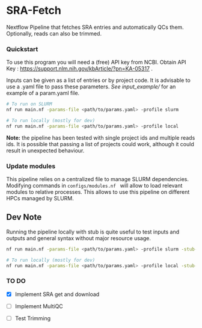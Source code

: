 # SRA-Fetch
Nextflow Pipeline that fetches SRA entries and automatically QCs them. Optionally, reads can also be trimmed.


### Quickstart

To use this program you will need a (free) API key from NCBI. Obtain API Key : https://support.nlm.nih.gov/kbArticle/?pn=KA-05317 .

Inputs can be given as a list of entries or by project code. It is advisable to use a .yaml file to pass these parameters.
*See input_example/* for an example of a param.yaml file.

```bash
# To run on SLURM
nf run main.nf -params-file <path/to/params.yaml> -profile slurm

# To run locally (mostly for dev)
nf run main.nf -params-file <path/to/params.yaml> -profile local

```

**Note:** the pipeline has been tested with single project ids and multiple reads ids. It is possible that passing a list of projects could work, although it could result in unexpected behaviour.

### Update modules

This pipeline relies on a centralized file to manage SLURM dependencies. Modifying  commands in ```configs/modules.nf ``` will allow to load relevant modules to relative processes. 
This allows to use this pipeline on different HPCs managed by SLURM. 


## Dev Note

Running the pipeline locally with stub is quite useful to test inputs and outputs and general syntax without major resource usage. 

```bash
nf run main.nf -params-file <path/to/params.yaml> -profile slurm -stub-run

# To run locally (mostly for dev)
nf run main.nf -params-file <path/to/params.yaml> -profile local -stub-run

```
### **TO DO**
- [X] Implement SRA get and download 
- [ ] Implement MultiQC
- [ ] Test Trimming

